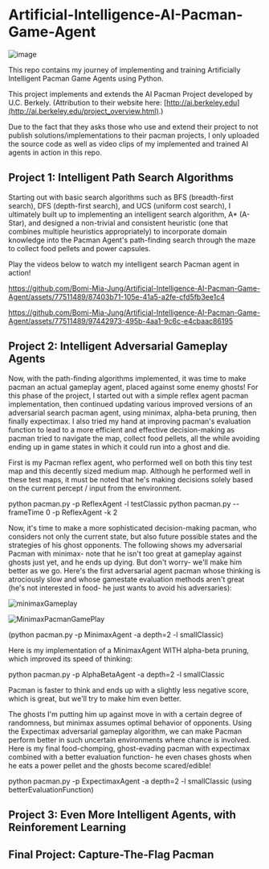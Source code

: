 # Artificial-Intelligence-AI-Pacman-Game-Agent
![image](https://github.com/Bomi-Mia-Jung/Artificial-Intelligence-AI-Pacman-Game-Agent/assets/77511489/9e7ad900-d314-47c9-ac7b-da4b15bdf206)

This repo contains my journey of implementing and training Artificially Intelligent Pacman Game Agents using Python. 

This project implements and extends the AI Pacman Project developed by U.C. Berkely. (Attribution to their website here: [http://ai.berkeley.edu](http://ai.berkeley.edu/project_overview.html).) 

Due to the fact that they asks those who use and extend their project to not publish solutions/implementations to their pacman projects, I only uploaded the source code as well as video clips of my implemented and trained AI agents in action in this repo.

## Project 1: Intelligent Path Search Algorithms
Starting out with basic search algorithms such as BFS (breadth-first search), DFS (depth-first search), and UCS (uniform cost search), 
I ultimately built up to implementing an intelligent search algorithm, A* (A-Star), and designed a non-trivial and consistent heuristic 
(one that combines multiple heuristics appropriately) to incorporate domain knowledge into the Pacman Agent's 
path-finding search through the maze to collect food pellets and power capsules.

Play the videos below to watch my intelligent search Pacman agent in action!

https://github.com/Bomi-Mia-Jung/Artificial-Intelligence-AI-Pacman-Game-Agent/assets/77511489/87403b71-105e-41a5-a2fe-cfd5fb3ee1c4

https://github.com/Bomi-Mia-Jung/Artificial-Intelligence-AI-Pacman-Game-Agent/assets/77511489/97442973-495b-4aa1-9c6c-e4cbaac86195

## Project 2: Intelligent Adversarial Gameplay Agents
Now, with the path-finding algorithms implemented, it was time to make pacman an actual gameplay agent, placed against some enemy ghosts! For this phase of the project, I started out with a simple reflex agent pacman implementation, then continued updating various improved versions of an adversarial search pacman agent, using minimax, alpha-beta pruning, then finally expectimax. I also tried my hand at improving pacman's evaluation function to lead to a more efficient and effective decision-making as pacman tried to navigate the map, collect food pellets, all the while avoiding ending up in game states in which it could run into a ghost and die.

First is my Pacman reflex agent, who performed well on both this tiny test map and this decently sized medium map. Although he performed well in these test maps, it must be noted that he's making decisions solely based on the current percept / input from the environment. 

python pacman.py -p ReflexAgent -l testClassic
python pacman.py --frameTime 0 -p ReflexAgent -k 2

Now, it's time to make a more sophisticated decision-making pacman, who considers not only the current state, but also future possible states and the strategies of his ghost opponents. The following shows my adversarial Pacman with minimax- note that he isn't too great at gameplay against ghosts just yet, and he ends up dying. But don't worry- we'll make him better as we go. Here's the first adversarial agent pacman whose thinking is atrociously slow and whose gamestate evaluation methods aren't great (he's not interested in food- he just wants to avoid his adversaries):

![minimaxGameplay](https://github.com/Bomi-Mia-Jung/Artificial-Intelligence-AI-Pacman-Game-Agent/assets/77511489/d6519a2b-56b3-4b70-b633-bc072772bfeb)

![MinimaxPacmanGamePlay](https://github.com/Bomi-Mia-Jung/Artificial-Intelligence-AI-Pacman-Game-Agent/assets/77511489/7ddd2b29-b171-4d82-bd12-fe7cc257aff7)

(python pacman.py -p MinimaxAgent -a depth=2 -l smallClassic)

Here is my implementation of a MinimaxAgent WITH alpha-beta pruning, which improved its speed of thinking:

python pacman.py -p AlphaBetaAgent -a depth=2 -l smallClassic

Pacman is faster to think and ends up with a slightly less negative score, which is great, but we'll try to make him even better. 

The ghosts I'm putting him up against move in with a certain degree of randomness, but minimax assumes optimal behavior of opponents. Using the Expectimax adversarial gameplay algorithm, we can make Pacman perform better in such uncertain environments where chance is involved. Here is my final food-chomping, ghost-evading pacman with expectimax combined with a better evaluation function- he even chases ghosts when he eats a power pellet and the ghosts become scared/edible!

python pacman.py -p ExpectimaxAgent -a depth=2 -l smallClassic (using betterEvaluationFunction)

## Project 3: Even More Intelligent Agents, with Reinforement Learning

## Final Project: Capture-The-Flag Pacman
